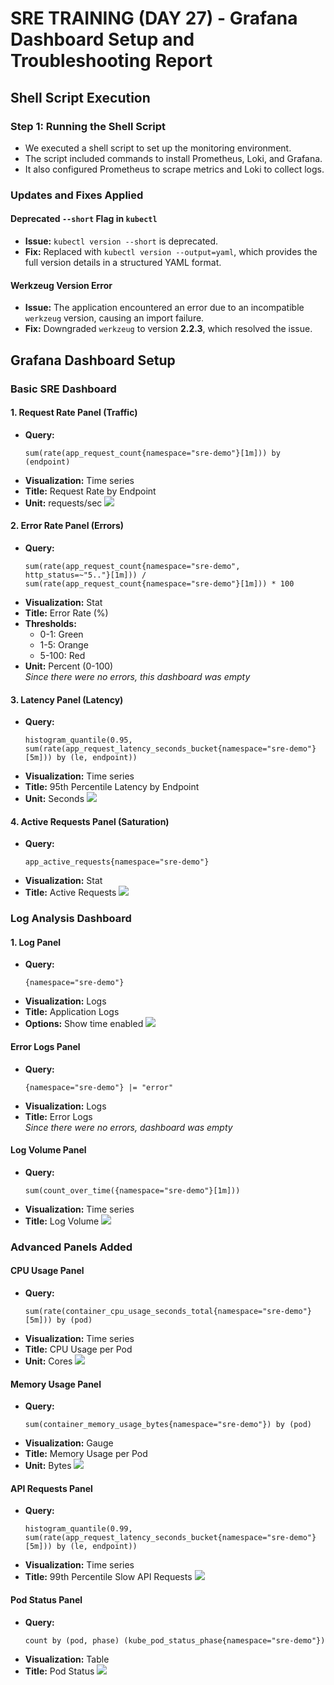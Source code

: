 # SRE TRAINING (DAY 27) - Grafana Dashboard Setup and Troubleshooting Report

## Shell Script Execution

### **Step 1: Running the Shell Script**
- We executed a shell script to set up the monitoring environment.
- The script included commands to install Prometheus, Loki, and Grafana.
- It also configured Prometheus to scrape metrics and Loki to collect logs.

### **Updates and Fixes Applied**

#### **Deprecated `--short` Flag in `kubectl`**
- **Issue:** `kubectl version --short` is deprecated.
- **Fix:** Replaced with `kubectl version --output=yaml`, which provides the full version details in a structured YAML format.

#### **Werkzeug Version Error**
- **Issue:** The application encountered an error due to an incompatible `werkzeug` version, causing an import failure.
- **Fix:** Downgraded `werkzeug` to version **2.2.3**, which resolved the issue.

## **Grafana Dashboard Setup**

### **Basic SRE Dashboard**

#### **1. Request Rate Panel (Traffic)**
- **Query:**
  ```
  sum(rate(app_request_count{namespace="sre-demo"}[1m])) by (endpoint)
  ```
- **Visualization:** Time series
- **Title:** Request Rate by Endpoint
- **Unit:** requests/sec
![](https://github.com/bhoomikaushik/notes/tree/main/Week6/Images/req_rate.png)

#### **2. Error Rate Panel (Errors)**
- **Query:**
  ```
  sum(rate(app_request_count{namespace="sre-demo", http_status=~"5.."}[1m])) / sum(rate(app_request_count{namespace="sre-demo"}[1m])) * 100
  ```
- **Visualization:** Stat
- **Title:** Error Rate (%)
- **Thresholds:**
  - 0-1: Green
  - 1-5: Orange
  - 5-100: Red
- **Unit:** Percent (0-100)
  <br>
*Since there were no errors, this dashboard was empty*

#### **3. Latency Panel (Latency)**
- **Query:**
  ```
  histogram_quantile(0.95, sum(rate(app_request_latency_seconds_bucket{namespace="sre-demo"}[5m])) by (le, endpoint))
  ```
- **Visualization:** Time series
- **Title:** 95th Percentile Latency by Endpoint
- **Unit:** Seconds
![](https://github.com/bhoomikaushik/notes/tree/main/Week6/Images/latency.png)

#### **4. Active Requests Panel (Saturation)**
- **Query:**
  ```
  app_active_requests{namespace="sre-demo"}
  ```
- **Visualization:** Stat
- **Title:** Active Requests
![](https://github.com/bhoomikaushik/notes/tree/main/Week6/Images/active_req.png)

### **Log Analysis Dashboard**

#### **1. Log Panel**
- **Query:**
  ```
  {namespace="sre-demo"}
  ```
- **Visualization:** Logs
- **Title:** Application Logs
- **Options:** Show time enabled
![](https://github.com/bhoomikaushik/notes/tree/main/Week6/Images/app_logs.png)

#### **Error Logs Panel**
- **Query:**
  ```
  {namespace="sre-demo"} |= "error"
  ```
- **Visualization:** Logs
- **Title:** Error Logs <br>
*Since there were no errors, dashboard was empty*

#### **Log Volume Panel**
- **Query:**
  ```
  sum(count_over_time({namespace="sre-demo"}[1m]))
  ```
- **Visualization:** Time series
- **Title:** Log Volume
![](https://github.com/bhoomikaushik/notes/tree/main/Week6/Images/log_vol.png)

### **Advanced Panels Added**

#### **CPU Usage Panel**
- **Query:**
  ```
  sum(rate(container_cpu_usage_seconds_total{namespace="sre-demo"}[5m])) by (pod)
  ```
- **Visualization:** Time series
- **Title:** CPU Usage per Pod
- **Unit:** Cores
![](https://github.com/bhoomikaushik/notes/tree/main/Week6/Images/cpu_usage.png)

#### **Memory Usage Panel**
- **Query:**
  ```
  sum(container_memory_usage_bytes{namespace="sre-demo"}) by (pod)
  ```
- **Visualization:** Gauge
- **Title:** Memory Usage per Pod
- **Unit:** Bytes
![](https://github.com/bhoomikaushik/notes/tree/main/Week6/Images/memory_usage.png)

#### **API Requests Panel**
- **Query:**
  ```
  histogram_quantile(0.99, sum(rate(app_request_latency_seconds_bucket{namespace="sre-demo"}[5m])) by (le, endpoint))
  ```
- **Visualization:** Time series
- **Title:** 99th Percentile Slow API Requests
![](https://github.com/bhoomikaushik/notes/tree/main/Week6/Images/api_req.png)

#### **Pod Status Panel**
- **Query:**
  ```
  count by (pod, phase) (kube_pod_status_phase{namespace="sre-demo"})
  ```
- **Visualization:** Table
- **Title:** Pod Status
![](https://github.com/bhoomikaushik/notes/tree/main/Week6/Images/pod_status.png)
